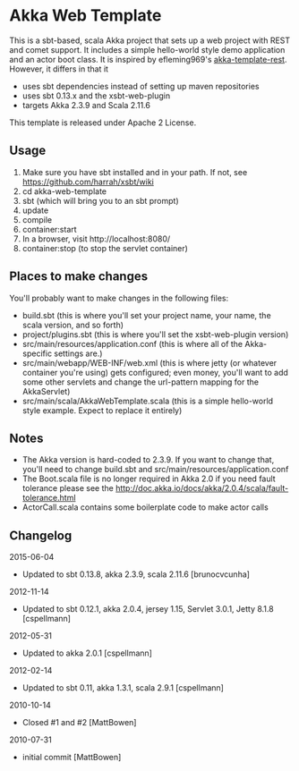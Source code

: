 Akka Web Template
=================
This is a sbt-based, scala Akka project that sets up a web project with REST and comet support. It includes a simple hello-world style demo application and an actor boot class. It is inspired by efleming969's [akka-template-rest][]. However, it differs in that it

* uses sbt dependencies instead of setting up maven repositories
* uses sbt 0.13.x and the xsbt-web-plugin
* targets Akka 2.3.9 and Scala 2.11.6

This template is released under Apache 2 License.

Usage
-----

1. Make sure you have sbt installed and in your path. If not, see https://github.com/harrah/xsbt/wiki
2. cd akka-web-template
3. sbt (which will bring you to an sbt prompt)
4. update
5. compile
6. container:start
7. In a browser, visit http://localhost:8080/
8. container:stop (to stop the servlet container)

Places to make changes
----------------------

You'll probably want to make changes in the following files:

* build.sbt (this is where you'll set your project name, your name, the scala version, and so forth)
* project/plugins.sbt (this is where you'll set the xsbt-web-plugin version)
* src/main/resources/application.conf (this is where all of the Akka-specific settings are.)
* src/main/webapp/WEB-INF/web.xml (this is where jetty (or whatever container you're using) gets configured; even money, you'll want to add some other servlets and change the url-pattern mapping for the AkkaServlet)
* src/main/scala/AkkaWebTemplate.scala (this is a simple hello-world style example. Expect to replace it entirely)

Notes
-----

* The Akka version is hard-coded to 2.3.9. If you want to change that, you'll need to change build.sbt and src/main/resources/application.conf
* The Boot.scala file is no longer required in Akka 2.0 if you need fault tolerance please see the http://doc.akka.io/docs/akka/2.0.4/scala/fault-tolerance.html
* ActorCall.scala contains some boilerplate code to make actor calls

Changelog
---------
2015-06-04

* Updated to sbt 0.13.8, akka 2.3.9, scala 2.11.6 [brunocvcunha]

2012-11-14

* Updated to sbt 0.12.1, akka 2.0.4, jersey 1.15, Servlet 3.0.1, Jetty 8.1.8 [cspellmann]


2012-05-31

* Updated to akka 2.0.1  [cspellmann]

2012-02-14

* Updated to sbt 0.11, akka 1.3.1, scala 2.9.1 [cspellmann]

2010-10-14

* Closed #1 and #2 [MattBowen]

2010-07-31

* initial commit [MattBowen]

[akka-template-rest]: http://github.com/efleming969/akka-template-rest "akka-template-rest"
